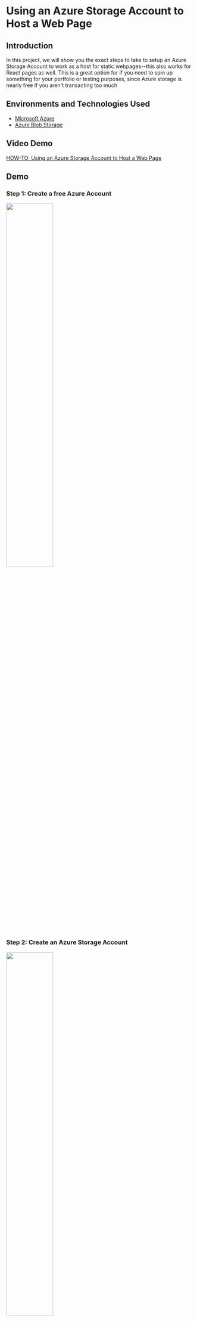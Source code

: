 # Using an Azure Storage Account to Host a Web Page

## Introduction

In this project, we will show you the exact steps to take to setup an Azure Storage Account to work as a host for static webpages--this also works for React pages as well. This is a great option for if you need to spin up something for your portfolio or testing purposes, since Azure storage is nearly free if you aren't transacting too much

## Environments and Technologies Used

* [Microsoft Azure](https://portal.azure.com)
* [Azure Blob Storage](https://azure.microsoft.com/en-us/products/storage/blobs)

## Video Demo
[HOW-TO: Using an Azure Storage Account to Host a Web Page](https://youtu.be/qz_E3uidr_w?list=RDqz_E3uidr_w)

## Demo

### Step 1: Create a free Azure Account

<img src="https://i.imgur.com/0uFLyCm.png" style="width: 50%;"/>


### Step 2: Create an Azure Storage Account

<img src="https://i.imgur.com/k9jOQpW.png" style="width: 50%;"/>


### Step 3: Configure the storage account to work as a static Web Page

<img src="https://i.imgur.com/5SQgV5s.png" style="width: 50%;"/>


### Step 4: Have ChatGPT generate you a sample website and save it to an index.html file

<img src="https://i.imgur.com/0SxsnN1.png" style="width: 50%;"/>
<img src="https://i.imgur.com/8FiaStw.png" style="width: 50%;"/>


### Step 5: Upload that website to your Storage Account

<img src="https://i.imgur.com/FGieQvE.png" style="width: 50%;"/>


### Step 6: View your site!

<img src="https://i.imgur.com/U8LnrWt.png" style="width: 50%;"/>
